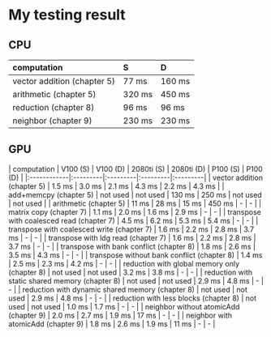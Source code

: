 # My testing result

## CPU
| computation     | S | D |
|:------------|:---------|:---------|
| vector addition (chapter 5) | 77 ms  |  160 ms |
| arithmetic (chapter 5) | 320 ms |  450 ms |
| reduction (chapter 8) | 96 ms |  96 ms |
| neighbor (chapter 9) | 230 ms |  230 ms |

## GPU
| computation     | V100 (S) | V100 (D) | 2080ti (S) | 2080ti (D) | P100 (S) | P100 (D) |
|:------------|:---------|:---------|:---------|:---------|
| vector addition (chapter 5) | 1.5 ms | 3.0 ms |  2.1 ms |  4.3 ms | 2.2 ms |  4.3 ms |
| add+memcpy (chapter 5) | not used | not used | 130 ms  |  250 ms | not used | not used |
| arithmetic (chapter 5) | 11 ms |  28 ms | 15 ms | 450 ms | - | - |
| matrix copy (chapter 7) | 1.1 ms |  2.0 ms | 1.6 ms | 2.9 ms | - | - |
| transpose with coalesced read (chapter 7) | 4.5 ms |  6.2 ms | 5.3 ms | 5.4 ms | - | - |
| transpose with coalesced write (chapter 7) | 1.6 ms |  2.2 ms | 2.8 ms | 3.7 ms | - | - |
| transpose with ldg read (chapter 7) | 1.6 ms |  2.2 ms | 2.8 ms | 3.7 ms | - | - |
| transpose with bank conflict (chapter 8) | 1.8 ms | 2.6  ms | 3.5 ms | 4.3 ms | - | - |
| transpose without bank conflict (chapter 8) | 1.4 ms | 2.5  ms | 2.3 ms | 4.2 ms | - | - |
| reduction with global memory only (chapter 8) | not used | not used | 3.2 ms | 3.8 ms | - | - |
| reduction with static shared memory (chapter 8) | not used | not used | 2.9 ms | 4.8 ms | - | - |
| reduction with dynamic shared memory (chapter 8) | not used | not used | 2.9 ms | 4.8 ms | - | - |
| reduction with less blocks (chapter 8) | not used | not used | 1.0 ms | 1.7 ms | - | - |
| neighbor without atomicAdd (chapter 9) | 2.0 ms | 2.7  ms | 1.9 ms | 17 ms | - | - |
| neighbor with atomicAdd (chapter 9) | 1.8 ms | 2.6  ms | 1.9 ms | 11 ms | - | - |

